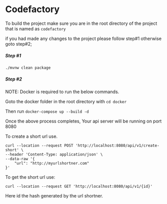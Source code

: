 # Codefactory

To build the project make sure you are in the root directory of the project
that is named as ```codefactory```

if you had made any changes to the project please follow step#1 otherwise goto step#2;
##### Step #1
```./mvnw clean package```

##### Step #2
NOTE: Docker is required to run the below commands.

Goto the docker folder in the root directory with
```cd docker```

Then run
```docker-compose up --build -d ```

Once the above process completes, Your api server will be running on port 8080

To create a short url use.
``` 
curl --location --request POST 'http://localhost:8080/api/v1/create-short' \
--header 'Content-Type: application/json' \
--data-raw '{
    "url": "http://myurlshortner.com"
}'
```

To get the short url use:

```
curl --location --request GET 'http://localhost:8080/api/v1/{id}'
```
Here id the hash generated by the url shortner.